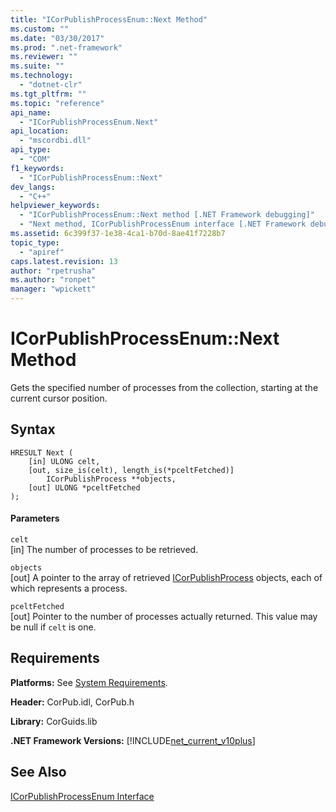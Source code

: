 ```yaml
---
title: "ICorPublishProcessEnum::Next Method"
ms.custom: ""
ms.date: "03/30/2017"
ms.prod: ".net-framework"
ms.reviewer: ""
ms.suite: ""
ms.technology: 
  - "dotnet-clr"
ms.tgt_pltfrm: ""
ms.topic: "reference"
api_name: 
  - "ICorPublishProcessEnum.Next"
api_location: 
  - "mscordbi.dll"
api_type: 
  - "COM"
f1_keywords: 
  - "ICorPublishProcessEnum::Next"
dev_langs: 
  - "C++"
helpviewer_keywords: 
  - "ICorPublishProcessEnum::Next method [.NET Framework debugging]"
  - "Next method, ICorPublishProcessEnum interface [.NET Framework debugging]"
ms.assetid: 6c399f37-1e38-4ca1-b70d-8ae41f7228b7
topic_type: 
  - "apiref"
caps.latest.revision: 13
author: "rpetrusha"
ms.author: "ronpet"
manager: "wpickett"
---
```

# ICorPublishProcessEnum::Next Method
Gets the specified number of processes from the collection, starting at the current cursor position.  
  
## Syntax  
  
```  
HRESULT Next (  
    [in] ULONG celt,  
    [out, size_is(celt), length_is(*pceltFetched)]  
        ICorPublishProcess **objects,  
    [out] ULONG *pceltFetched  
);  
```  
  
#### Parameters  
 `celt`  
 [in] The number of processes to be retrieved.  
  
 `objects`  
 [out] A pointer to the array of retrieved [ICorPublishProcess](../../../../docs/framework/unmanaged-api/debugging/icorpublishprocess-interface.md) objects, each of which represents a process.  
  
 `pceltFetched`  
 [out] Pointer to the number of processes actually returned. This value may be null if `celt` is one.  
  
## Requirements  
 **Platforms:** See [System Requirements](../../../../docs/framework/get-started/system-requirements.md).  
  
 **Header:** CorPub.idl, CorPub.h  
  
 **Library:** CorGuids.lib  
  
 **.NET Framework Versions:** [!INCLUDE[net_current_v10plus](../../../../includes/net-current-v10plus-md.md)]  
  
## See Also  
 [ICorPublishProcessEnum Interface](../../../../docs/framework/unmanaged-api/debugging/icorpublishprocessenum-interface.md)
